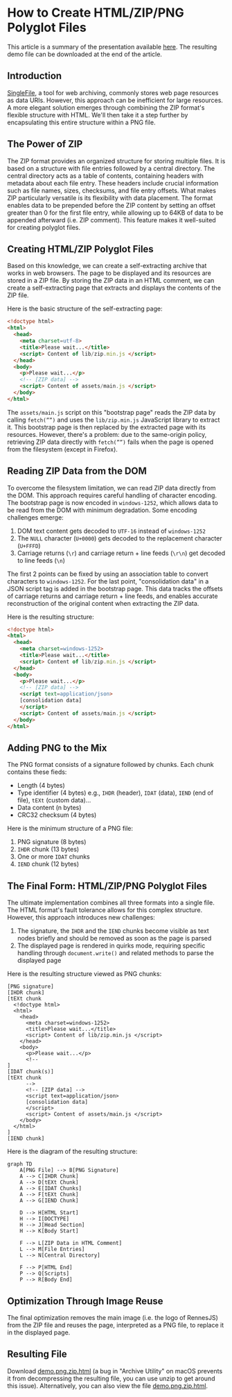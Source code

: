 # How to Create HTML/ZIP/PNG Polyglot Files

This article is a summary of the presentation available [here](https://github.com/gildas-lormeau/Polyglot-HTML-ZIP-PNG). The resulting demo file can be downloaded at the end of the article.

## Introduction

[SingleFile](https://github.com/gildas-lormeau/SingleFile), a tool for web archiving, commonly stores web page resources as data URIs. However, this approach can be inefficient for large resources. A more elegant solution emerges through combining the ZIP format's flexible structure with HTML. We'll then take it a step further by encapsulating this entire structure within a PNG file.

## The Power of ZIP

The ZIP format provides an organized structure for storing multiple files. It is based on a structure with file entries followed by a central directory. The central directory acts as a table of contents, containing headers with metadata about each file entry. These headers include crucial information such as file names, sizes, checksums, and file entry offsets. What makes ZIP particularly versatile is its flexibility with data placement. The format enables data to be prepended before the ZIP content by setting an offset greater than 0 for the first file entry, while allowing up to 64KB of data to be appended afterward (i.e. ZIP comment). This feature makes it well-suited for creating polyglot files.

## Creating HTML/ZIP Polyglot Files

Based on this knowledge, we can create a self-extracting archive that works in web browsers. The page to be displayed and its resources are stored in a ZIP file. By storing the ZIP data in an HTML comment, we can create a self-extracting page that extracts and displays the contents of the ZIP file.

Here is the basic structure of the self-extracting page:
```html
<!doctype html>
<html>
  <head>
    <meta charset=utf-8>
    <title>Please wait...</title>
    <script> Content of lib/zip.min.js </script>
  </head>
  <body>
    <p>Please wait...</p>
    <!-- [ZIP data] -->
    <script> Content of assets/main.js </script>
  </body>
</html>
```

The `assets/main.js` script on this "bootstrap page" reads the ZIP data by calling `fetch(””)` and uses the `lib/zip.min.js` JavaScript library to extract it. This bootstrap page is then replaced by the extracted page with its resources. However, there's a problem: due to the same-origin policy, retrieving ZIP data directly with `fetch(””)` fails when the page is opened from the filesystem (except in Firefox).

## Reading ZIP Data from the DOM

To overcome the filesystem limitation, we can read ZIP data directly from the DOM. This approach requires careful handling of character encoding. The bootstrap page is now encoded in `windows-1252`, which allows data to be read from the DOM with minimum degradation. Some encoding challenges emerge:
1. DOM text content gets decoded to `UTF-16` instead of `windows-1252`
2. The `NULL` character (`U+0000`) gets decoded to the replacement character (`U+FFFD`)
3. Carriage returns (`\r`) and carriage return + line feeds (`\r\n`) get decoded to line feeds (`\n`)

The first 2 points can be fixed by using an association table to convert characters to `windows-1252`. For the last point, "consolidation data" in a JSON script tag is added in the bootstrap page. This data tracks the offsets of carriage returns and carriage return + line feeds, and enables accurate reconstruction of the original content when extracting the ZIP data.

Here is the resulting structure:
```html
<!doctype html>
<html>
  <head>
    <meta charset=windows-1252>
    <title>Please wait...</title>
    <script> Content of lib/zip.min.js </script>
  </head>
  <body>
    <p>Please wait...</p>
    <!-- [ZIP data] -->
    <script text=application/json>
    [consolidation data]
    </script>
    <script> Content of assets/main.js </script>
  </body>
</html>
```

## Adding PNG to the Mix

The PNG format consists of a signature followed by chunks. Each chunk contains these fieds:
- Length (4 bytes)
- Type identifier (4 bytes) e.g., `IHDR` (header), `IDAT` (data), `IEND` (end of file), `tEXt` (custom data)...
- Data content (n bytes)
- CRC32 checksum (4 bytes)

Here is the minimum structure of a PNG file:
1. PNG signature (8 bytes)
2. `IHDR` chunk (13 bytes)
3. One or more `IDAT` chunks
4. `IEND` chunk (12 bytes)

## The Final Form: HTML/ZIP/PNG Polyglot Files

The ultimate implementation combines all three formats into a single file. The HTML format's fault tolerance allows for this complex structure. However, this approach introduces new challenges:
1. The signature, the `IHDR` and the `IEND` chunks become visible as text nodes briefly and should be removed as soon as the page is parsed
2. The displayed page is rendered in quirks mode, requiring specific handling through `document.write()` and related methods to parse the displayed page

Here is the resulting structure viewed as PNG chunks:

```
[PNG signature]
[IHDR chunk]
[tEXt chunk
  <!doctype html>
  <html>
    <head>
      <meta charset=windows-1252>
      <title>Please wait...</title>
      <script> Content of lib/zip.min.js </script>
    </head>
    <body>
      <p>Please wait...</p>
      <!-- 
]
[IDAT chunk(s)]
[tEXt chunk
      -->
      <!-- [ZIP data] -->
      <script text=application/json>
      [consolidation data]
      </script>
      <script> Content of assets/main.js </script>
    </body>
  </html>
]
[IEND chunk]
```

Here is the diagram of the resulting structure:

```mermaid
graph TD
    A[PNG File] --> B[PNG Signature]
    A --> C[IHDR Chunk]
    A --> D[tEXt Chunk]
    A --> E[IDAT Chunks]
    A --> F[tEXt Chunk]
    A --> G[IEND Chunk]

    D --> H[HTML Start]
    H --> I[DOCTYPE]
    H --> J[Head Section]
    H --> K[Body Start]

    F --> L[ZIP Data in HTML Comment]
    L --> M[File Entries]
    L --> N[Central Directory]

    F --> P[HTML End]
    P --> Q[Scripts]
    P --> R[Body End]
```

## Optimization Through Image Reuse

The final optimization removes the main image (i.e. the logo of RennesJS) from the ZIP file and reuses the page, interpreted as a PNG file, to replace it in the displayed page.

## Resulting File
 
Download [demo.png.zip.html](https://github.com/gildas-lormeau/Polyglot-HTML-ZIP-PNG/raw/main/demo.png.zip.html) (a bug in "Archive Utility" on macOS prevents it from decompressing the resulting file, you can use unzip to get around this issue). Alternatively, you can also view the file [demo.png.zip.html](https://gildas-lormeau.github.io/Polyglot-HTML-ZIP-PNG/demo.png.zip.html).
